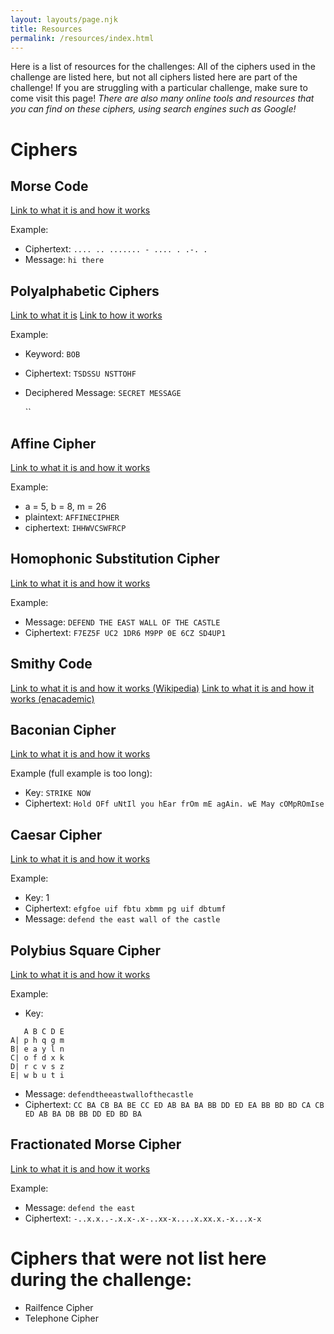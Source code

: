 ```yaml
---
layout: layouts/page.njk
title: Resources
permalink: /resources/index.html
---
```

Here is a list of resources for the challenges: All of the ciphers used in the challenge are listed here, but not all ciphers listed here are part of the challenge! If you are struggling with a particular challenge, make sure to come visit this page! *There are also many online tools and resources that you can find on these ciphers, using search engines such as Google!*

# Ciphers
## Morse Code

[Link to what it is and how it works](https://www.cryptomuseum.com/radio/morse/)

Example:

* Ciphertext: `.... .. ....... - .... . .-. .` 
* Message: `hi there`

## Polyalphabetic Ciphers

[Link to what it is](https://medium.com/blockgeeks-blog/cryptography-for-dummies-part-3-polyalphabetic-ciphers-c6fbefa3f06c) [Link to how it works](http://pi.math.cornell.edu/~mec/2003-2004/cryptography/polyalpha/polyalpha.html)

Example:

* Keyword: `BOB`
* Ciphertext: `TSDSSU NSTTOHF`
* Deciphered Message: `SECRET MESSAGE`

  ``

## Affine Cipher
[Link to what it is and how it works](https://math.asu.edu/sites/default/files/affine.pdf)

Example:

* a = 5, b = 8, m = 26
* plaintext: `AFFINECIPHER`
* ciphertext: `IHHWVCSWFRCP`

## Homophonic Substitution Cipher

[Link to what it is and how it works](http://practicalcryptography.com/ciphers/classical-era/homophonic-substitution/)

Example:

* Message: `DEFEND THE EAST WALL OF THE CASTLE`
* Ciphertext: `F7EZ5F UC2 1DR6 M9PP 0E 6CZ SD4UP1`

## Smithy Code
[Link to what it is and how it works (Wikipedia)](https://en.wikipedia.org/wiki/Smithy_code)
[Link to what it is and how it works (enacademic)](https://enacademic.com/dic.nsf/enwiki/2423438)

## Baconian Cipher

[Link to what it is and how it works](http://practicalcryptography.com/ciphers/classical-era/baconian/)

Example (full example is too long):

* Key: `STRIKE NOW`
* Ciphertext: `Hold OFf uNtIl you hEar frOm mE agAin. wE May cOMpROmIse`

## Caesar Cipher

[Link to what it is and how it works](http://practicalcryptography.com/ciphers/classical-era/caesar/)

Example:

* Key: 1
* Ciphertext: `efgfoe uif fbtu xbmm pg uif dbtumf`
* Message: `defend the east wall of the castle`

## Polybius Square Cipher

[Link to what it is and how it works](http://practicalcryptography.com/ciphers/classical-era/polybius-square/)

Example:

* Key:

```
   A B C D E
A| p h q g m
B| e a y l n
C| o f d x k
D| r c v s z
E| w b u t i
```

* Message: `defendtheeastwallofthecastle`
* Ciphertext: `CC BA CB BA BE CC ED AB BA BA BB DD ED EA BB BD BD CA CB ED AB BA DB BB DD ED BD BA`

## Fractionated Morse Cipher

[Link to what it is and how it works](http://practicalcryptography.com/ciphers/classical-era/fractionated-morse/)

Example:

* Message: `defend the east`
* Ciphertext: `-..x.x..-.x.x-.x-..xx-x....x.xx.x.-x...x-x`

# Ciphers that were not list here during the challenge:
- Railfence Cipher
- Telephone Cipher
